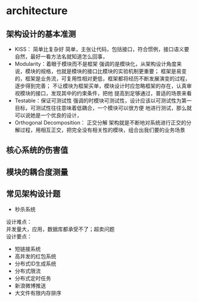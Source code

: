 # architecture

## 架构设计的基本准测
* KISS： 简单比复杂好
简单，主张让代码，包括接口，符合惯例，接口语义要自然，最好一看方法名就知道怎么回事，
* Modularity：着眼于模块而不是框架
强调的是模块化，从架构设计角度来说，模块的规格，也就是模块的接口比模块的实验机制更重要；
框架是易变的，框架是业务流，可复用性相对更低，框架都将经历不断发展演变的过程，逐步得到完善；
不让模块为框架买单，模块设计时应忽略框架的存在，认真审视模块的接口，发现其中的约束条件，把他
提高到足够通过，普适的场景来看
* Testable：保证可测试性
强调的时模块可测试性，设计应该以可测试性为第一目标，可测试性往往意味着低耦合，一个模块可以很方便
地进行测试，那么就可以说她是一个优良的设计，
* Orthogonal Decomposition： 正交分解
架构就是不断地对系统进行正交的分解过程，用相互正交，把完全没有相关性的模块，组合出我们要的业务场景

## 核心系统的伤害值

## 模块的耦合度测量


## 常见架构设计题
* 秒杀系统

设计难点：<br>
  并发量大，应用，数据库都承受不了；超卖问题<br>
设计要点：
  
* 短链接系统
* 高并发的红包系统
* 分布式ID生成系统
* 分布式限流
* 分布式定时任务
* 新浪微博推送
* 大文件有限内存排序
